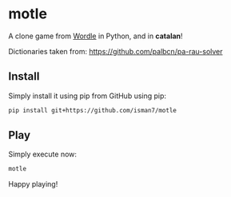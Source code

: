 # motle

A clone game from [Wordle](https://www.powerlanguage.co.uk/wordle/) in Python, and in **catalan**!

Dictionaries taken from: https://github.com/palbcn/pa-rau-solver


## Install

Simply install it using pip from GitHub using pip:

```bash
pip install git+https://github.com/isman7/motle
```


## Play 

Simply execute now:

```bash
motle
```

Happy playing!


